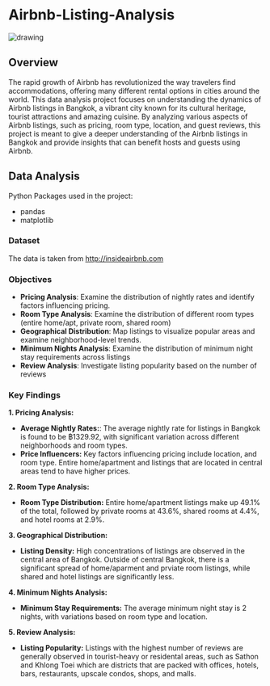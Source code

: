# Airbnb-Listing-Analysis

<img src="./img/airbnb_bangkok.png" alt="drawing"/>

## Overview

The rapid growth of Airbnb has revolutionized the way travelers find accommodations, offering many different rental options in cities around the world. This data analysis project focuses on understanding the dynamics of Airbnb listings in Bangkok, a vibrant city known for its cultural heritage, tourist attractions and amazing cuisine. By analyzing various aspects of Airbnb listings, such as pricing, room type, location, and guest reviews, this project is meant to give a deeper understanding of the Airbnb listings in Bangkok and provide insights that can benefit hosts and guests using Airbnb.

## Data Analysis

Python Packages used in the project:

- pandas
- matplotlib


### Dataset
The data is taken from http://insideairbnb.com

### Objectives

- **Pricing Analysis**: Examine the distribution of nightly rates and identify factors influencing pricing.
- **Room Type Analysis**: Examine the distribution of different room types (entire home/apt, private room, shared room)
- **Geographical Distribution**: Map listings to visualize popular areas and examine neighborhood-level trends.
- **Minimum Nights Analysis**: Examine the distribution of minimum night stay requirements across listings
- **Review Analysis**: Investigate listing popularity based on the number of reviews

### Key Findings
**1. Pricing Analysis:**
- **Average Nightly Rates:**: The average nightly rate for listings in Bangkok is found to be ฿1329.92, with significant variation across different neighborhoods and room types.
- **Price Influencers:** Key factors influencing pricing include location, and room type. Entire home/apartment and listings that are located in central areas tend to have higher prices.

**2. Room Type Analysis:**
- **Room Type Distribution:** Entire home/apartment listings make up 49.1% of the total, followed by private rooms at 43.6%, shared rooms at 4.4%, and hotel rooms at 2.9%.

**3. Geographical Distribution:**
- **Listing Density:** High concentrations of listings are observed in the central area of Bangkok. Outside of central Bangkok, there is a significant spread of home/aparment and prviate room listings, while shared and hotel listings are significantly less.

**4. Minimum Nights Analysis:**
- **Minimum Stay Requirements:** The average minimum night stay is 2 nights, with variations based on room type and location.

**5. Review Analysis:** 
- **Listing Popularity:** Listings with the highest number of reviews are generally observed in tourist-heavy or residental areas, such as Sathon and Khlong Toei which are districts that are packed with offices, hotels, bars, restaurants, upscale condos, shops, and malls.

